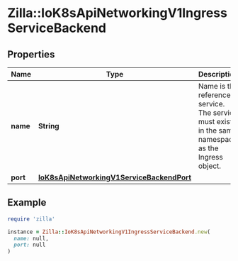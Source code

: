 # Zilla::IoK8sApiNetworkingV1IngressServiceBackend

## Properties

| Name | Type | Description | Notes |
| ---- | ---- | ----------- | ----- |
| **name** | **String** | Name is the referenced service. The service must exist in the same namespace as the Ingress object. |  |
| **port** | [**IoK8sApiNetworkingV1ServiceBackendPort**](IoK8sApiNetworkingV1ServiceBackendPort.md) |  | [optional] |

## Example

```ruby
require 'zilla'

instance = Zilla::IoK8sApiNetworkingV1IngressServiceBackend.new(
  name: null,
  port: null
)
```

